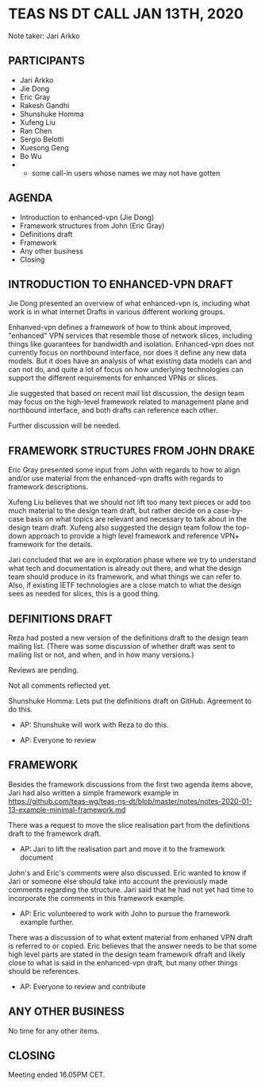 # TEAS NS DT CALL JAN 13TH, 2020

Note taker: Jari Arkko

## PARTICIPANTS

* Jari Arkko
* Jie Dong
* Eric Gray
* Rakesh Gandhi
* Shunshuke Homma
* Xufeng Liu
* Ran Chen
* Sergio Belotti
* Xuesong Geng
* Bo Wu
* + some call-in users whose names we may not have gotten

## AGENDA

* Introduction to enhanced-vpn (Jie Dong)
* Framework structures from John (Eric Gray)
* Definitions draft
* Framework
* Any other business
* Closing

## INTRODUCTION TO ENHANCED-VPN DRAFT

Jie Dong presented an overview of what enhanced-vpn is, including what work is in what Internet Drafts in various different working groups.

Enhanved-vpn defines a framework of how to think about improved, "enhanced" VPN services that resemble those of network slices, including things like guarantees for bandwidth and isolation. Enhanced-vpn does not currently focus on northbound interface, nor does it define any new data models. But it does have an analysis of what existing data models can and can not do, and quite a lot of focus on how underlying technologies can support the different requirements for enhanced VPNs or slices.

Jie suggested that based on recent mail list discussion, the design team may focus on the high-level framework related to management plane and northbound interface, and both drafts can reference each other.

Further discussion will be needed.

## FRAMEWORK STRUCTURES FROM JOHN DRAKE

Eric Gray presented some input from John with regards to how to align and/or use material from the enhanced-vpn drafts with regards to framework descriptions.

Xufeng Liu believes that we should not lift too many text pieces or add too much material to the design team draft, but rather decide on a case-by-case basis on what topics are relevant and necessary to talk about in the design team draft. Xufeng also suggested the design team follow the top-down approach to provide a high level framework and reference VPN+ framework for the details.

Jari concluded that we are in exploration phase where we try to understand what tech and documentation is already out there, and what the design team should produce in its framework, and what things we can refer to. Also, if existing IETF technologies are a close match to what the design sees as needed for slices, this is a good thing.

## DEFINITIONS DRAFT

Reza had posted a new version of the definitions draft to the design team mailing list. (There was some discussion of whether draft was sent to mailing list or not, and when, and in how many versions.) 

Reviews are pending. 

Not all comments reflected yet. 

Shunshuke Homma: Lets put the definitions draft on GitHub. Agreement to do this. 

* AP: Shunshuke will work with Reza to do this. 

* AP:  Everyone to review

## FRAMEWORK

Besides the framework discussions from the first two agenda items above, Jari had also written a simple framework example in https://github.com/teas-wg/teas-ns-dt/blob/master/notes/notes-2020-01-13-example-minimal-framework.md

There was a request to move the slice realisation part from the definitions draft to the framework draft.

* AP: Jari to lift the realisation part and move it to the framework document

John's and Eric's comments were also discussed. Eric wanted to know if Jari or someone else should take into account the previously made comments regarding the structure. Jari said that he had not yet had time to incorporate the comments in this framework example.  

* AP: Eric volunteered to work with John to pursue the framework example further.

There was a discussion of to what extent material from enhaned VPN draft is referred to or copied. Eric believes that the answer needs to be that some high level parts are stated in the design team framework dfraft and likely close to what is said in the enhanced-vpn draft, but many other things should be references.

* AP: Everyone to review and contribute

## ANY OTHER BUSINESS

No time for any other items.

## CLOSING

Meeting ended 16.05PM CET.

